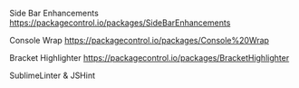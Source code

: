 
Side Bar Enhancements
https://packagecontrol.io/packages/SideBarEnhancements


Console Wrap
https://packagecontrol.io/packages/Console%20Wrap

Bracket Highlighter
https://packagecontrol.io/packages/BracketHighlighter


SublimeLinter & JSHint






